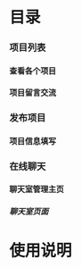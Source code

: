 # 目录
### 项目列表
#### 查看各个项目
#### 项目留言交流
### 发布项目
#### 项目信息填写
### 在线聊天
#### 聊天室管理主页
##### 聊天室页面
# 使用说明

